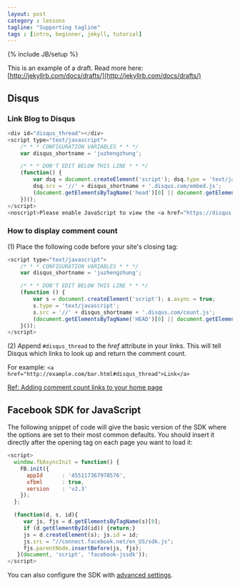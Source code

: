 ```yaml
---
layout: post
category : lessons
tagline: "Supporting tagline"
tags : [intro, beginner, jekyll, tutorial]
---
```

{% include JB/setup %}


This is an example of a draft. Read more here: [http://jekyllrb.com/docs/drafts/](http://jekyllrb.com/docs/drafts/)


## Disqus

### Link Blog to Disqus

``` javascript
<div id="disqus_thread"></div>
<script type="text/javascript">
    /* * * CONFIGURATION VARIABLES * * */
    var disqus_shortname = 'juzhengzhung';

    /* * * DON'T EDIT BELOW THIS LINE * * */
    (function() {
        var dsq = document.createElement('script'); dsq.type = 'text/javascript'; dsq.async = true;
        dsq.src = '//' + disqus_shortname + '.disqus.com/embed.js';
        (document.getElementsByTagName('head')[0] || document.getElementsByTagName('body')[0]).appendChild(dsq);
    })();
</script>
<noscript>Please enable JavaScript to view the <a href="https://disqus.com/?ref_noscript" rel="nofollow">comments powered by Disqus.</a></noscript>
```

### How to display comment count

(1) Place the following code before your site's closing </body> tag:

``` javascript
<script type="text/javascript">
    /* * * CONFIGURATION VARIABLES * * */
    var disqus_shortname = 'juzhengzhung';

    /* * * DON'T EDIT BELOW THIS LINE * * */
    (function () {
        var s = document.createElement('script'); s.async = true;
        s.type = 'text/javascript';
        s.src = '//' + disqus_shortname + '.disqus.com/count.js';
        (document.getElementsByTagName('HEAD')[0] || document.getElementsByTagName('BODY')[0]).appendChild(s);
    }());
</script>
```

(2) Append `#disqus_thread` to the *href* attribute in your links. This will tell Disqus which links to look up and return the comment count.

For example: `<a href="http://example.com/bar.html#disqus_thread">Link</a>`

[Ref: Adding comment count links to your home page](https://help.disqus.com/customer/portal/articles/565624-tightening-your-disqus-integration)


## Facebook SDK for JavaScript

The following snippet of code will give the basic version of the SDK where the options are set to their most common defaults. You should insert it directly after the opening <body> tag on each page you want to load it:

``` javascript
<script>
  window.fbAsyncInit = function() {
    FB.init({
      appId      : '455117367978576',
      xfbml      : true,
      version    : 'v2.3'
    });
  };

  (function(d, s, id){
     var js, fjs = d.getElementsByTagName(s)[0];
     if (d.getElementById(id)) {return;}
     js = d.createElement(s); js.id = id;
     js.src = "//connect.facebook.net/en_US/sdk.js";
     fjs.parentNode.insertBefore(js, fjs);
   }(document, 'script', 'facebook-jssdk'));
</script>
```

You can also configure the SDK with [advanced settings](https://developers.facebook.com/docs/javascript/quickstart/v2.3#advancedsetup).
